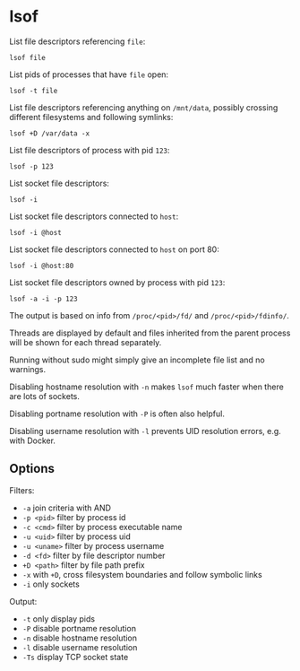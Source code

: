 # lsof

List file descriptors referencing `file`:

```
lsof file
```

List pids of processes that have `file` open:

```
lsof -t file
```

List file descriptors referencing anything on `/mnt/data`, possibly
crossing different filesystems and following symlinks:

```
lsof +D /var/data -x
```

List file descriptors of process with pid `123`:

```
lsof -p 123
```

List socket file descriptors:

```
lsof -i
```

List socket file descriptors connected to `host`:
```
lsof -i @host
```

List socket file descriptors connected to `host` on port 80:

```
lsof -i @host:80
```

List socket file descriptors owned by process with pid `123`:

```
lsof -a -i -p 123
```

The output is based on info from `/proc/<pid>/fd/` and
`/proc/<pid>/fdinfo/`.

Threads are displayed by default and files inherited from the parent
process will be shown for each thread separately.

Running without sudo might simply give an incomplete file list and no
warnings.

Disabling hostname resolution with `-n` makes `lsof` much faster when
there are lots of sockets.

Disabling portname resolution with `-P` is often also helpful.

Disabling username resolution with `-l` prevents UID resolution
errors, e.g. with Docker.

## Options

Filters:

* `-a` join criteria with AND
* `-p <pid>` filter by process id
* `-c <cmd>` filter by process executable name
* `-u <uid>` filter by process uid
* `-u <uname>` filter by process username
* `-d <fd>` filter by file descriptor number
* `+D <path>` filter by file path prefix
* `-x` with `+D`, cross filesystem boundaries and follow symbolic links
* `-i` only sockets

Output:

* `-t` only display pids
* `-P` disable portname resolution
* `-n` disable hostname resolution
* `-l` disable username resolution
* `-Ts` display TCP socket state
